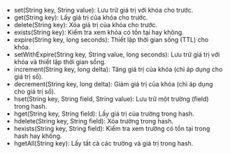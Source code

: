 - set(String key, String value): Lưu trữ giá trị với khóa cho trước.
- get(String key): Lấy giá trị của khóa cho trước.
-  delete(String key): Xóa giá trị của khóa cho trước.
-  exists(String key): Kiểm tra xem khóa có tồn tại hay không.
-  expire(String key, long seconds): Thiết lập thời gian sống (TTL) cho khóa.
-  setWithExpire(String key, String value, long seconds): Lưu trữ giá trị với khóa và thiết lập thời gian sống.
-  increment(String key, long delta): Tăng giá trị của khóa (chỉ áp dụng cho giá trị số).
-  decrement(String key, long delta): Giảm giá trị của khóa (chỉ áp dụng cho giá trị số).
-  hset(String key, String field, String value): Lưu trữ một trường (field) trong hash.
-  hget(String key, String field): Lấy giá trị của trường trong hash.
-  hdelete(String key, String field): Xóa trường trong hash.
-  hexists(String key, String field): Kiểm tra xem trường có tồn tại trong hash hay không.
-  hgetAll(String key): Lấy tất cả các trường và giá trị trong hash.